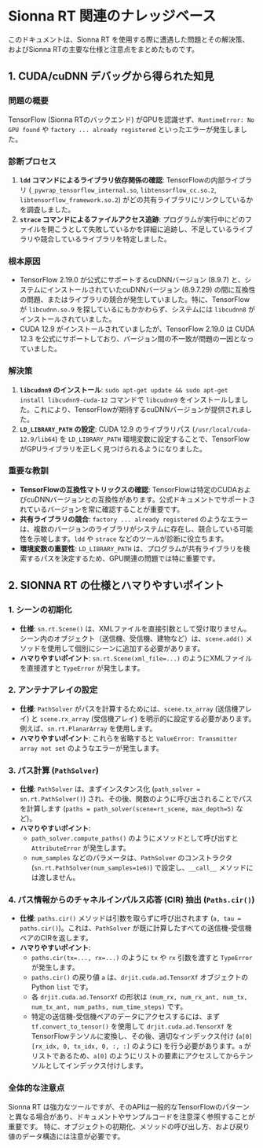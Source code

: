 # Sionna RT 関連のナレッジベース

このドキュメントは、Sionna RT を使用する際に遭遇した問題とその解決策、およびSionna RTの主要な仕様と注意点をまとめたものです。

## 1. CUDA/cuDNN デバッグから得られた知見

### 問題の概要
TensorFlow (Sionna RTのバックエンド) がGPUを認識せず、`RuntimeError: No GPU found` や `factory ... already registered` といったエラーが発生しました。

### 診断プロセス
1.  **`ldd` コマンドによるライブラリ依存関係の確認**: TensorFlowの内部ライブラリ (`_pywrap_tensorflow_internal.so`, `libtensorflow_cc.so.2`, `libtensorflow_framework.so.2`) がどの共有ライブラリにリンクしているかを調査しました。
2.  **`strace` コマンドによるファイルアクセス追跡**: プログラムが実行中にどのファイルを開こうとして失敗しているかを詳細に追跡し、不足しているライブラリや競合しているライブラリを特定しました。

### 根本原因
*   TensorFlow 2.19.0 が公式にサポートするcuDNNバージョン (8.9.7) と、システムにインストールされていたcuDNNバージョン (8.9.7.29) の間に互換性の問題、またはライブラリの競合が発生していました。特に、TensorFlowが `libcudnn.so.9` を探しているにもかかわらず、システムには `libcudnn8` がインストールされていました。
*   CUDA 12.9 がインストールされていましたが、TensorFlow 2.19.0 は CUDA 12.3 を公式にサポートしており、バージョン間の不一致が問題の一因となっていました。

### 解決策
1.  **`libcudnn9` のインストール**: `sudo apt-get update && sudo apt-get install libcudnn9-cuda-12` コマンドで `libcudnn9` をインストールしました。これにより、TensorFlowが期待するcuDNNバージョンが提供されました。
2.  **`LD_LIBRARY_PATH` の設定**: CUDA 12.9 のライブラリパス (`/usr/local/cuda-12.9/lib64`) を `LD_LIBRARY_PATH` 環境変数に設定することで、TensorFlowがGPUライブラリを正しく見つけられるようになりました。

### 重要な教訓
*   **TensorFlowの互換性マトリックスの確認**: TensorFlowは特定のCUDAおよびcuDNNバージョンとの互換性があります。公式ドキュメントでサポートされているバージョンを常に確認することが重要です。
*   **共有ライブラリの競合**: `factory ... already registered` のようなエラーは、複数のバージョンのライブラリがシステムに存在し、競合している可能性を示唆します。`ldd` や `strace` などのツールが診断に役立ちます。
*   **環境変数の重要性**: `LD_LIBRARY_PATH` は、プログラムが共有ライブラリを検索するパスを決定するため、GPU関連の問題では特に重要です。

## 2. SIONNA RT の仕様とハマりやすいポイント

### 1. シーンの初期化
*   **仕様**: `sn.rt.Scene()` は、XMLファイルを直接引数として受け取りません。シーン内のオブジェクト（送信機、受信機、建物など）は、`scene.add()` メソッドを使用して個別にシーンに追加する必要があります。
*   **ハマりやすいポイント**: `sn.rt.Scene(xml_file=...)` のようにXMLファイルを直接渡すと `TypeError` が発生します。

### 2. アンテナアレイの設定
*   **仕様**: `PathSolver` がパスを計算するためには、`scene.tx_array` (送信機アレイ) と `scene.rx_array` (受信機アレイ) を明示的に設定する必要があります。例えば、`sn.rt.PlanarArray` を使用します。
*   **ハマりやすいポイント**: これらを省略すると `ValueError: Transmitter array not set` のようなエラーが発生します。

### 3. パス計算 (`PathSolver`)
*   **仕様**: `PathSolver` は、まずインスタンス化 (`path_solver = sn.rt.PathSolver()`) され、その後、関数のように呼び出されることでパスを計算します (`paths = path_solver(scene=rt_scene, max_depth=5)` など)。
*   **ハマりやすいポイント**:
    *   `path_solver.compute_paths()` のようにメソッドとして呼び出すと `AttributeError` が発生します。
    *   `num_samples` などのパラメータは、`PathSolver` のコンストラクタ (`sn.rt.PathSolver(num_samples=1e6)`) で設定し、`__call__` メソッドには渡しません。

### 4. パス情報からのチャネルインパルス応答 (CIR) 抽出 (`Paths.cir()`)
*   **仕様**: `paths.cir()` メソッドは引数を取らずに呼び出されます (`a, tau = paths.cir()`)。これは、`PathSolver` が既に計算したすべての送信機-受信機ペアのCIRを返します。
*   **ハマりやすいポイント**:
    *   `paths.cir(tx=..., rx=...)` のように `tx` や `rx` 引数を渡すと `TypeError` が発生します。
    *   `paths.cir()` の戻り値 `a` は、`drjit.cuda.ad.TensorXf` オブジェクトのPython `list` です。
    *   各 `drjit.cuda.ad.TensorXf` の形状は `(num_rx, num_rx_ant, num_tx, num_tx_ant, num_paths, num_time_steps)` です。
    *   特定の送信機-受信機ペアのデータにアクセスするには、まず `tf.convert_to_tensor()` を使用して `drjit.cuda.ad.TensorXf` をTensorFlowテンソルに変換し、その後、適切なインデックス付け (`a[0][rx_idx, 0, tx_idx, 0, :, :]` のように) を行う必要があります。`a` がリストであるため、`a[0]` のようにリストの要素にアクセスしてからテンソルとしてインデックス付けします。

### 全体的な注意点
Sionna RT は強力なツールですが、そのAPIは一般的なTensorFlowのパターンと異なる場合があり、ドキュメントやサンプルコードを注意深く参照することが重要です。
特に、オブジェクトの初期化、メソッドの呼び出し方、および戻り値のデータ構造には注意が必要です。
